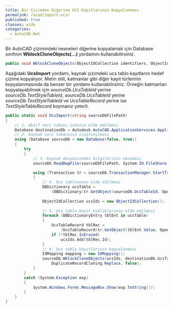 ```yaml
---
title: Bir Çizimden Diğerine UCS Kayıtlarının Kopyalanması
permalink: /acad/import-ucs/
published: true
classes: wide
categories:
  - AutoCAD.Net
---
```




Bir AutoCAD çizimindeki nesneleri diğerine kopyalamak için Database sınıfının **WblockCloneObjects(...)** yordamını kullanabilirsiniz.

```c#
public void WblockCloneObjects(ObjectIdCollection identifiers, ObjectId id, IdMapping mapping, DuplicateRecordCloning cloning, bool deferTranslation);
```

Aşağıdaki **UcsImport** yordamı, kaynak çizimdeki ucs tablo kayıtlarını hedef çizime kopyalıyor. Metin stili, katmanlar gibi diğer kayıt türlerinin kopyalanmasında da benzer bir yordamı kullanabilirsiniz. Örneğin katmanları kopyalayabilmek için *sourceDb.UcsTableId* yerine *sourceDb.TextStyleTableId*, *sourceDb.UcsTableId* yerine *sourceDb.TextStyleTableId* ve *UcsTableRecord* yerine ise *TextStyleTableRecord* koymanız yeterli.

```c#
public static void UcsImport(string sourceDbFilePath)
{
    // 1. Aktif veri tabanı isminin elde edilmesi
    Database destinationDb = Autodesk.AutoCAD.ApplicationServices.Application.DocumentManager.MdiActiveDocument.Database;
    // 2. Kaynak veri tabanının oluşturulması
    using (Database sourceDb = new Database(false, true))
    {
        try
        {
            // 3. Kaynak dosyasındaki bilgilerinin okunması
            sourceDb.ReadDwgFile(sourceDbFilePath, System.IO.FileShare.Read, true, null);

            using (Transaction tr = sourceDb.TransactionManager.StartTransaction())
            {
                // 4. Ucs tablosunun elde edilmesi
                DBDictionary ucsTable =
                    (DBDictionary)tr.GetObject(sourceDb.UcsTableId, OpenMode.ForRead, false);
    
                ObjectIdCollection ucsIds = new ObjectIdCollection();
    
                // 5. Ucs tablo kayıt kimliklerinin elde edilmesi
                foreach (DBDictionaryEntry tblEnt in ucsTable)
                {
                    UcsTableRecord tblRec =
                        (UcsTableRecord)tr.GetObject(tblEnt.Value, OpenMode.ForRead, false);
                    if (!tblRec.IsErased)
                        ucsIds.Add(tblRec.Id);
                }
                // 6. Ucs tablo kayıtlarının kopyalanması
                IdMapping mapping = new IdMapping();
                sourceDb.WblockCloneObjects(ucsIds, destinationDb.UcsTableId, mapping,
                    DuplicateRecordCloning.Replace, false);
            }
        }
        catch (System.Exception exp)
        {
            System.Windows.Forms.MessageBox.Show(exp.ToString());
        }
    }
}
```

